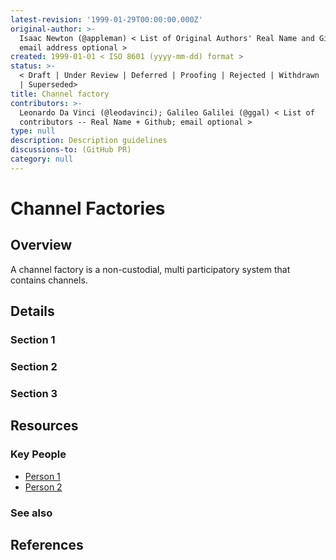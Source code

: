 ```yaml
---
latest-revision: '1999-01-29T00:00:00.000Z'
original-author: >-
  Isaac Newton (@appleman) < List of Original Authors' Real Name and Github;
  email address optional >
created: 1999-01-01 < ISO 8601 (yyyy-mm-dd) format >
status: >-
  < Draft | Under Review | Deferred | Proofing | Rejected | Withdrawn | Accepted
  | Superseded>
title: Channel factory
contributors: >-
  Leonardo Da Vinci (@leodavinci); Galileo Galilei (@ggal) < List of
  contributors -- Real Name + Github; email optional >
type: null
description: Description guidelines
discussions-to: (GitHub PR)
category: null
---
```


# Channel Factories

## Overview

A channel factory is a non-custodial, multi participatory system that contains channels.

## Details

### Section 1

### Section 2

### Section 3

## Resources

### Key People

* [Person 1](channel-factory.md)
* [Person 2](channel-factory.md)

### See also

## References

